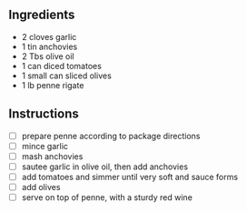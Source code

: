 ## Ingredients
* 2 cloves garlic
* 1 tin anchovies
* 2 Tbs olive oil
* 1 can diced tomatoes
* 1 small can sliced olives
* 1 lb penne rigate

## Instructions
- [ ] prepare penne according to package directions
- [ ] mince garlic
- [ ] mash anchovies
- [ ] sautee garlic in olive oil, then add anchovies
- [ ] add tomatoes and simmer until very soft and sauce forms
- [ ] add olives
- [ ] serve on top of penne, with a sturdy red wine